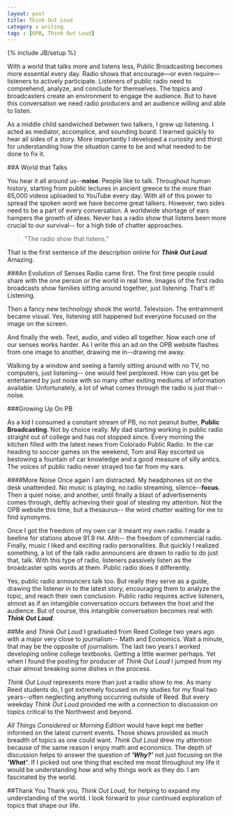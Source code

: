 ```yaml
--- 
layout: post
title: Think Out Loud
category : writing
tags : [OPB, Think Out Loud]
---
```

{% include JB/setup %}


With a world that talks more and listens less, Public Broadcasting becomes more essential every day. Radio shows that encourage—or even require—listeners to actively participate. Listeners of public radio need to comprehend, analyze, and conclude for themselves. The topics and broadcasters create an environment to engage the audience. But to have this conversation we need radio producers and an audience willing and able to listen.
	
As a middle child sandwiched between two talkers, I grew up listening. I acted as mediator, accomplice, and sounding board. I learned quickly to hear all sides of a story. More importantly I developed a curiosity and thirst for understanding how the situation came to be and what needed to be done to fix it.


##A World that Talks

You hear it all around us--**noise**. People like to talk. Throughout human history, starting from public lectures in ancient greece to the more than 65,000 videos uploaded to YouTube every day. With all of this power to spread the spoken word we have become great talkers. However, two sides need to be a part of every conversation. A worldwide shortage of ears hampers the growth of ideas. Never has a radio show that listens been more crucial to our survival-- for a high tide of chatter approaches.

>"The radio show that listens."

That is the first sentence of the description online for ***Think Out Loud***. Amazing.


###An Evolution of Senses
Radio came first. The first time people could share with the one person or the world in real time. Images of the first radio broadcasts show families sitting around together, just listening. That's it! Listening.

Then a fancy new technology shook the world. Television. The entrainment became visual. Yes, listening still happened but everyone focused on the image on the screen. 

And finally the web. Text, audio, and video all together. Now each one of our senses works harder. As I write this an ad on the OPB website flashes from one image to another, drawing me in--drawing me away. 

Walking by a window and seeing a family sitting around with no TV, no computers, just listening-- one would feel perplexed. How can you get be entertained by just noise with so many other exiting mediums of information available. Unfortunately, a lot of what comes through the radio is just that-- noise. 

###Growing Up On PB

As a kid I consumed a constant stream of PB, no not peanut butter, **Public Broadcasting**. Not by choice really. My dad starting working in public radio straight out of college and has not stopped since. Every morning the kitchen filled with the latest news from Colorado Public Radio. In the car heading to soccer games on the weekend, Tom and Ray escorted us bestowing a fountain of car knowledge and a good measure of silly antics. The voices of public radio never strayed too far from my ears.

####More Noise
Once again I am distracted. My headphones sit on the desk unattended. No music is playing, no radio streaming, silence--**focus**. Then a quiet noise, and another, until finally a blast of advertisements comes through, deftly achieving their goal of stealing my attention.  Not the OPB website this time, but a thesaurus-- the word *chatter* waiting for me to find synonyms.


Once I got the freedom of my own car it meant my own radio. I made a beeline for stations above 91.9 <small>FM</small>. Ahh-- the freedom of commercial radio. Finally, music I liked and exciting radio personalities. But quickly I realized something, a lot of the talk radio announcers are drawn to radio to do just that, talk. With this type of radio, listeners passively listen as the broadcaster spits words at them. Public radio does it differently.

Yes, public radio announcers talk too. But really they serve as a guide, drawing the listener in to the latest story, encouraging them to analyze the topic, and reach their own conclusion. Public radio requires active listeners, almost as if an intangible conversation occurs between the host and the audience. But of course, this intangible conversation becomes real with ***Think Out Loud***.


##Me and *Think Out Loud*
I graduated from Reed College two years ago with a major very close to journalism-- Math and Economics. Wait a minute, that may be the opposite of journalism. The last two years I worked developing online college textbooks. Getting a little warmer perhaps. Yet when I found the posting for producer of *Think Out Loud* I jumped from my chair almost breaking some dishes in the process.

*Think Out Loud* represents more than just a radio show to me. As many Reed students do, I got extremely focused on my studies for my final two years--often neglecting anything occurring outside of Reed. But every weekday *Think Out Loud* provided me with a connection to discussion on topics critical to the Northwest and beyond.

*All Things Considered* or *Morning Edition* would have kept me better informed on the latest current events. Those shows provided as much breadth of topics as one could want. *Think Out Loud* drew my attention because of the same reason I enjoy math and economics. The depth of discussion helps to answer the question of ***'Why?'*** not just focusing on the ***'What'***. If I picked out one thing that excited me most throughout my life it would be understanding how and why things work as they do. I am fascinated by the world.

##Thank You
Thank you, *Think Out Loud*, for helping to expand my understanding of the world. I look forward to your continued exploration of topics that shape our life.
